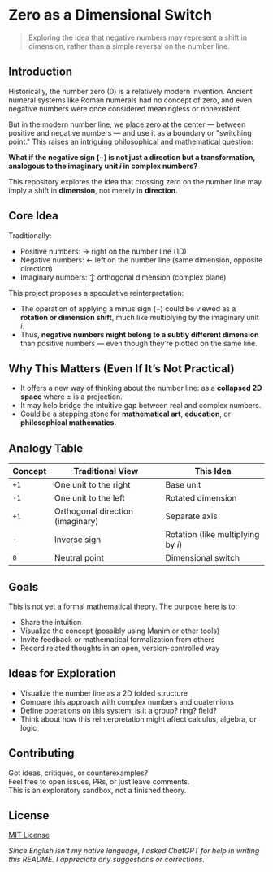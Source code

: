 # Zero as a Dimensional Switch

> Exploring the idea that negative numbers may represent a shift in dimension, rather than a simple reversal on the number line.

## Introduction

Historically, the number zero (0) is a relatively modern invention. Ancient numeral systems like Roman numerals had no concept of zero, and even negative numbers were once considered meaningless or nonexistent.

But in the modern number line, we place zero at the center — between positive and negative numbers — and use it as a boundary or "switching point." This raises an intriguing philosophical and mathematical question:

**What if the negative sign (−) is not just a direction but a transformation, analogous to the imaginary unit *i* in complex numbers?**

This repository explores the idea that crossing zero on the number line may imply a shift in **dimension**, not merely in **direction**.

## Core Idea

Traditionally:

- Positive numbers: → right on the number line (1D)
- Negative numbers: ← left on the number line (same dimension, opposite direction)
- Imaginary numbers: ↕ orthogonal dimension (complex plane)

This project proposes a speculative reinterpretation:

- The operation of applying a minus sign (−) could be viewed as a **rotation or dimension shift**, much like multiplying by the imaginary unit *i*.
- Thus, **negative numbers might belong to a subtly different dimension** than positive numbers — even though they’re plotted on the same line.

## Why This Matters (Even If It’s Not Practical)

- It offers a new way of thinking about the number line: as a **collapsed 2D space** where ± is a projection.
- It may help bridge the intuitive gap between real and complex numbers.
- Could be a stepping stone for **mathematical art**, **education**, or **philosophical mathematics**.

## Analogy Table

| Concept | Traditional View | This Idea |
|--------|------------------|-----------|
| `+1`   | One unit to the right | Base unit |
| `-1`   | One unit to the left | Rotated dimension |
| `+i`   | Orthogonal direction (imaginary) | Separate axis |
| `-`    | Inverse sign | Rotation (like multiplying by *i*) |
| `0`    | Neutral point | Dimensional switch |

## Goals

This is not yet a formal mathematical theory. The purpose here is to:

- Share the intuition
- Visualize the concept (possibly using Manim or other tools)
- Invite feedback or mathematical formalization from others
- Record related thoughts in an open, version-controlled way

## Ideas for Exploration

- Visualize the number line as a 2D folded structure
- Compare this approach with complex numbers and quaternions
- Define operations on this system: is it a group? ring? field?
- Think about how this reinterpretation might affect calculus, algebra, or logic

## Contributing

Got ideas, critiques, or counterexamples?  
Feel free to open issues, PRs, or just leave comments.  
This is an exploratory sandbox, not a finished theory.

## License

[MIT License](LICENSE)

*Since English isn't my native language, I asked ChatGPT for help in writing this README. I appreciate any suggestions or corrections.*
